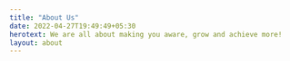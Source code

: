 ```yaml
---
title: "About Us"
date: 2022-04-27T19:49:49+05:30
herotext: We are all about making you aware, grow and achieve more!
layout: about
---
```

<div class="columns">

</div>
